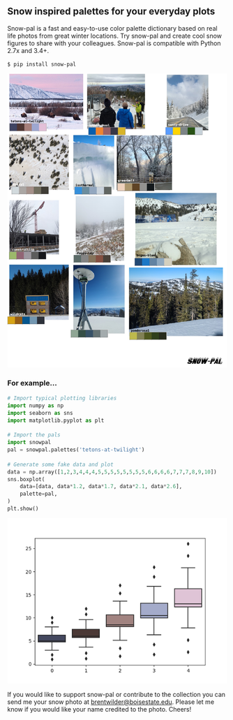 ## Snow inspired palettes for your everyday plots

Snow-pal is a fast and easy-to-use color palette dictionary based on real life photos from great winter locations. Try snow-pal and create cool snow figures to share with your colleagues. Snow-pal is compatible with Python 2.7x and 3.4+. 

```
$ pip install snow-pal
```

<img src="https://github.com/brentwilder/snow-pal/blob/master/docs/pals_v2.jpg" width="1600">


### For example...
```python
# Import typical plotting libraries
import numpy as np
import seaborn as sns
import matplotlib.pyplot as plt

# Import the pals
import snowpal
pal = snowpal.palettes('tetons-at-twilight')

# Generate some fake data and plot
data = np.array([1,2,3,4,4,4,5,5,5,5,5,5,5,5,6,6,6,6,7,7,7,8,9,10])
sns.boxplot(
    data=[data, data*1.2, data*1.7, data*2.1, data*2.6],
    palette=pal,
)
plt.show()
```
<img src="https://github.com/brentwilder/snow-pal/blob/master/docs/demo.png" width="600">

If you would like to support snow-pal or contribute to the collection you can send me your snow photo at brentwilder@boisestate.edu. Please let me know if you would like your name credited to the photo. Cheers!
